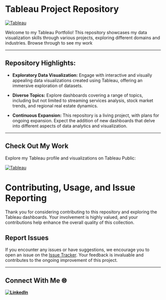 # Tableau Project Repository

[![Tableau](https://img.shields.io/badge/Tableau-Public-blue)](https://public.tableau.com/app/profile/vetrivel.maheswaran/vizzes)


Welcome to my Tableau Portfolio! This repository showcases my data visualization skills through various projects, exploring different domains and industries. Browse through to see my work

---

## Repository Highlights:

- **Exploratory Data Visualization:** Engage with interactive and visually appealing data visualizations created using Tableau, offering an immersive exploration of datasets.

- **Diverse Topics:** Explore dashboards covering a range of topics, including but not limited to streaming services analysis, stock market trends, and regional real estate dynamics.

- **Continuous Expansion:** This repository is a living project, with plans for ongoing expansion. Expect the addition of new dashboards that delve into different aspects of data analytics and visualization.

---

## Check Out My Work

Explore my Tableau profile and visualizations on Tableau Public:

[![Tableau](https://img.shields.io/badge/Tableau-Vetrivel-lightblue?style=for-the-badge&logo=tableau)](https://public.tableau.com/app/profile/vetrivel.maheswaran/vizzes)
# Contributing, Usage, and Issue Reporting

Thank you for considering contributing to this repository and exploring the Tableau dashboards. Your involvement is highly valued, and your contributions help enhance the overall quality of this collection.


## Report Issues

If you encounter any issues or have suggestions, we encourage you to open an issue on the [Issue Tracker](https://github.com/Vetrivel07/Tableau-Projects/issues). Your feedback is invaluable and contributes to the ongoing improvement of this project.

---

## Connect With Me 🌐

**[![LinkedIn](https://img.shields.io/badge/LinkedIn-Viraj%20Bhutada-blue?logo=linkedin)](https://www.linkedin.com/in/vetrivel-maheswaran/)**
